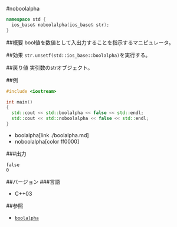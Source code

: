 #noboolalpha
```cpp
namespace std {
  ios_base& noboolalpha(ios_base& str);
}
```

##概要
bool値を数値として入出力することを指示するマニピュレータ。

##効果
`str.unsetf(std::ios_base::boolalpha)`を実行する。

##戻り値
実引数のstrオブジェクト。

##例
```cpp
#include <iostream>

int main()
{
  std::cout << std::boolalpha << false << std::endl;
  std::cout << std::noboolalpha << false << std::endl;
}
```
* boolalpha[link ./boolalpha.md]
* noboolalpha[color ff0000]

###出力
```
false
0
```

##バージョン
###言語
- C++03

##参照
- [`boolalpha`](./boolalpha.md)
